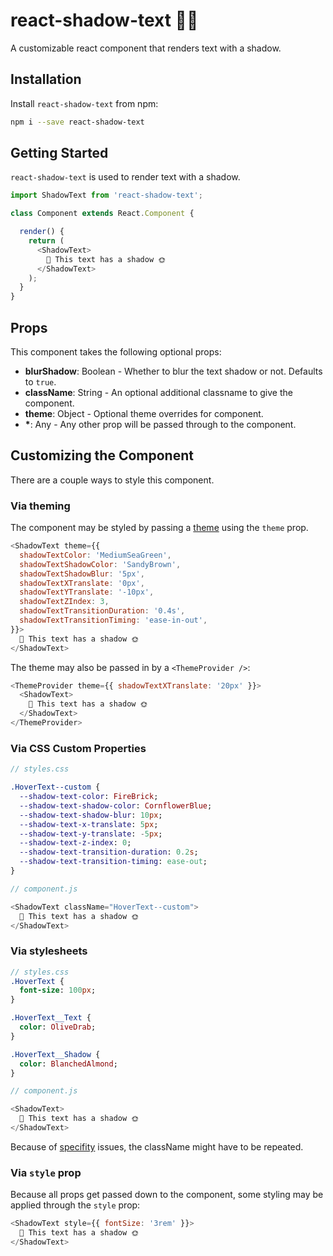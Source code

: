 # react-shadow-text 🌚🌞

A customizable react component that renders text with a shadow.

## Installation

Install `react-shadow-text` from npm:

```bash
npm i --save react-shadow-text
```

## Getting Started

`react-shadow-text` is used to render text with a shadow.

```js
import ShadowText from 'react-shadow-text';

class Component extends React.Component {

  render() {
    return (
      <ShadowText>
        🌚 This text has a shadow 🌞
      </ShadowText>
    );
  }
}
```

##  Props

This component takes the following optional props:

  * __blurShadow__: Boolean - Whether to blur the text shadow or not. Defaults to `true`.
  * __className__: String - An optional additional classname to give the component.
  * __theme__: Object - Optional theme overrides for component.
  * __*__: Any - Any other prop will be passed through to the component.

## Customizing the Component

There are a couple ways to style this component.

### Via theming

The component may be styled by passing a [theme](https://www.styled-components.com/docs/advanced#theming) using the `theme` prop.

```js
<ShadowText theme={{
  shadowTextColor: 'MediumSeaGreen',
  shadowTextShadowColor: 'SandyBrown',
  shadowTextShadowBlur: '5px',
  shadowTextXTranslate: '0px',
  shadowTextYTranslate: '-10px',
  shadowTextZIndex: 3,
  shadowTextTransitionDuration: '0.4s',
  shadowTextTransitionTiming: 'ease-in-out',
}}>
  🌚 This text has a shadow 🌞
</ShadowText>
```

The theme may also be passed in by a `<ThemeProvider />`:

```js
<ThemeProvider theme={{ shadowTextXTranslate: '20px' }}>
  <ShadowText>
    🌚 This text has a shadow 🌞
  </ShadowText>
</ThemeProvider>
```

### Via CSS Custom Properties

```sass
// styles.css

.HoverText--custom {
  --shadow-text-color: FireBrick;
  --shadow-text-shadow-color: CornflowerBlue;
  --shadow-text-shadow-blur: 10px;
  --shadow-text-x-translate: 5px;
  --shadow-text-y-translate: -5px;
  --shadow-text-z-index: 0;
  --shadow-text-transition-duration: 0.2s;
  --shadow-text-transition-timing: ease-out;
}
```
```js
// component.js

<ShadowText className="HoverText--custom">
  🌚 This text has a shadow 🌞
</ShadowText>
```

### Via stylesheets

```sass
// styles.css
.HoverText {
  font-size: 100px;
}

.HoverText__Text {
  color: OliveDrab;
}

.HoverText__Shadow {
  color: BlanchedAlmond;
}
```
```js
// component.js

<ShadowText>
  🌚 This text has a shadow 🌞
</ShadowText>
```

Because of [specifity](https://www.styled-components.com/docs/advanced#issues-with-specificity) issues, the className might have to be repeated.

### Via `style` prop

Because all props get passed down to the component, some styling may be applied through the `style` prop:

```js
<ShadowText style={{ fontSize: '3rem' }}>
  🌚 This text has a shadow 🌞
</ShadowText>
```
